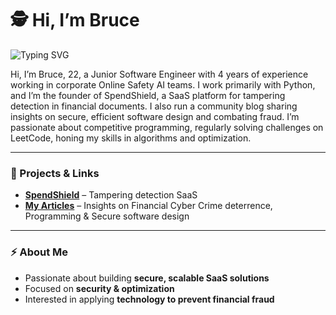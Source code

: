 # 🕵️ Hi, I’m Bruce

![Typing SVG](https://readme-typing-svg.herokuapp.com?font=Fira+Code&size=16&duration=8000&pause=500&color=888888&width=800&lines=Junior+Software+Engineer+•+Algorithm+Optimization+•+Combating+Financial+Crime)

Hi, I’m Bruce, 22, a Junior Software Engineer with 4 years of experience working in corporate Online Safety AI teams. I work primarily with Python, and I’m the founder of SpendShield, a SaaS platform for tampering detection in financial documents. I also run a community blog sharing insights on secure, efficient software design and combating fraud. I’m passionate about competitive programming, regularly solving challenges on LeetCode, honing my skills in algorithms and optimization. 

---

### 📌 Projects & Links
- **[SpendShield](link-to-spendshield)** – Tampering detection SaaS  
- **[My Articles](https://medium.com/@bruce191)** – Insights on Financial Cyber Crime deterrence, Programming & Secure software design
---

### ⚡ About Me
- Passionate about building **secure, scalable SaaS solutions**  
- Focused on **security & optimization**  
- Interested in applying **technology to prevent financial fraud**
